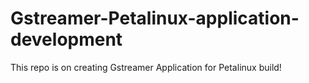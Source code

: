 # Gstreamer-Petalinux-application-development
This repo is on creating Gstreamer Application for Petalinux build!
